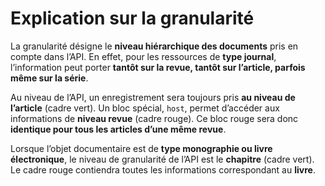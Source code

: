 # Explication sur la granularité

La granularité désigne le **niveau hiérarchique des documents** pris en compte dans l’API. En effet, pour les ressources de **type journal**, l’information peut porter **tantôt sur la revue, tantôt sur l’article, parfois même sur la série**.

Au niveau de l’API, un enregistrement sera toujours pris **au niveau de l’article** \(cadre vert\). Un bloc spécial, `host`, permet d’accéder aux informations de **niveau revue** \(cadre rouge\). Ce bloc rouge sera donc **identique pour tous les articles d’une même revue**.

Lorsque l’objet documentaire est de **type monographie ou livre électronique**, le niveau de granularité de l’API est le **chapitre** \(cadre vert\). Le cadre rouge contiendra toutes les informations correspondant au **livre**.

